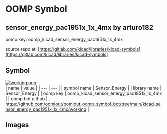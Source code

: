# OOMP Symbol  
## sensor_energy_pac1951x_1x_4mx  by arturo182  
  
oomp key: oomp_kicad_sensor_energy_pac1951x_1x_4mx  
  
source repo at: [https://gitlab.com/kicad/libraries/kicad-symbols](https://gitlab.com/kicad/libraries/kicad-symbols)  
## Symbol  
  
[![working.png](working_600.png)](working.png)  
| name | value | 
| --- | --- | 
| symbol name | Sensor_Energy | 
| library name | Sensor_Energy | 
| oomp key | oomp_kicad_sensor_energy_pac1951x_1x_4mx | 
| oomp bot github | https://github.com/oomlout/oomlout_oomp_symbol_bot/tree/main/kicad_sensor_energy_pac1951x_1x_4mx/working | 
## Images  
